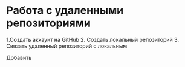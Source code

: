 # Работа с удаленными репозиториями
1.Создать аккаунт на  GitHub
2. Создать локальный репозиторий
3. Связать удаленный репозиторий с локальным

Добавить
